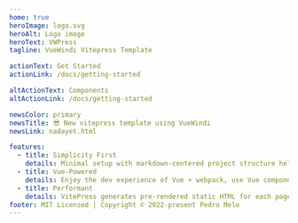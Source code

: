 ```yaml
---
home: true
heroImage: logo.svg
heroAlt: Logo image
heroText: VWPress
tagline: VueWindi Vitepress Template

actionText: Get Started
actionLink: /docs/getting-started

altActionText: Components
altActionLink: /docs/getting-started

newsColor: primary
newsTitle: 😎 New vitepress template using VueWindi
newsLink: nadayet.html

features:
  - title: Simplicity First
    details: Minimal setup with markdown-centered project structure helps you focus on writing.
  - title: Vue-Powered
    details: Enjoy the dev experience of Vue + webpack, use Vue components in markdown, and develop custom themes with Vue.
  - title: Performant
    details: VitePress generates pre-rendered static HTML for each page, and runs as an SPA once a page is loaded.
footer: MIT Licensed | Copyright © 2022-present Pedro Melo
---
```


